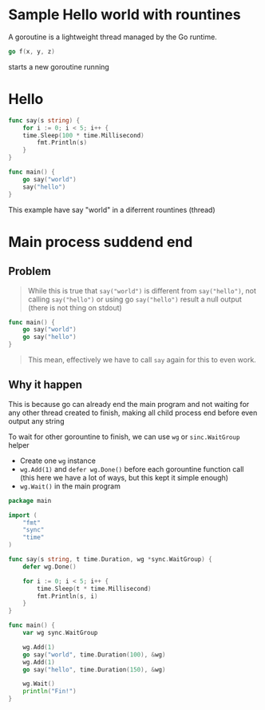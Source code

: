 # Sample Hello world with rountines

A goroutine is a lightweight thread managed by the Go runtime.

```go
go f(x, y, z)
```

starts a new goroutine running

# Hello

```go
func say(s string) {
    for i := 0; i < 5; i++ {
    time.Sleep(100 * time.Millisecond)
        fmt.Println(s)
    }
}

func main() {
    go say("world")
    say("hello")
}
```

This example have say "world" in a diferrent rountines (thread)

# Main process suddend end

## Problem

> While this is true that `say("world")` is different from `say("hello")`, not calling `say("hello")` or using go `say("hello")` result a null output (there is not thing on stdout)

```go
func main() {
    go say("world")
    go say("hello")
}
```

> This mean,  effectively we have to call `say` again for this to even work.

## Why it happen

This is because go can already end the main program and not waiting for any other thread created to finish, making all child process end before even output any string

To wait for other gorountine to finish, we can use `wg` or `sinc.WaitGroup` helper
- Create one `wg` instance
- `wg.Add(1)` and `defer wg.Done()` before each gorountine function call (this here we have a lot of ways, but this kept it simple enough)
- `wg.Wait()` in the main program

```go
package main

import (
	"fmt"
	"sync"
	"time"
)

func say(s string, t time.Duration, wg *sync.WaitGroup) {
    defer wg.Done()

	for i := 0; i < 5; i++ {
		time.Sleep(t * time.Millisecond)
		fmt.Println(s, i)
	}
}

func main() {
	var wg sync.WaitGroup

    wg.Add(1)
	go say("world", time.Duration(100), &wg)
    wg.Add(1)
	go say("hello", time.Duration(150), &wg)

    wg.Wait()
	println("Fin!")
}
```

